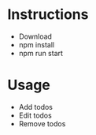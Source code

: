 # Instructions

-   Download
-   npm install
-   npm run start

# Usage

-   Add todos
-   Edit todos
-   Remove todos
